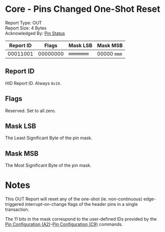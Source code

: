 # Core - Pins Changed One-Shot Reset
Report Type: OUT<br />
Report Size: 4 Bytes<br />
Acknowledged By: [Pin Status](0x16.md)

| Report ID | Flags    | Mask LSB   | Mask MSB         |
|-----------|----------|------------|------------------|
| 00011001  | 00000000 | `mmmmmmmm` | 00000&nbsp;`mmm` |

## Report ID
HID Report ID.  Always `0x19`.

## Flags
Reserved.  Set to all zero.

## Mask LSB
The Least Significant Byte of the pin mask.

## Mask MSB
The Most Significant Byte of the pin mask.

# Notes
This OUT Report will reset any of the one-shot (ie. non-continuous) edge-triggered interrupt-on-change flags of the header pins in a single transaction.

The 11 bits in the mask correspond to the user-defined IDs provided by the [Pin Configuration (A2)](0x42.md)-[Pin Configuration (C9)](0x69.md) commands.
